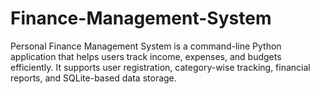 # Finance-Management-System
Personal Finance Management System is a command-line Python application that helps users track income, expenses, and budgets efficiently. It supports user registration, category-wise tracking, financial reports, and SQLite-based data storage. 
